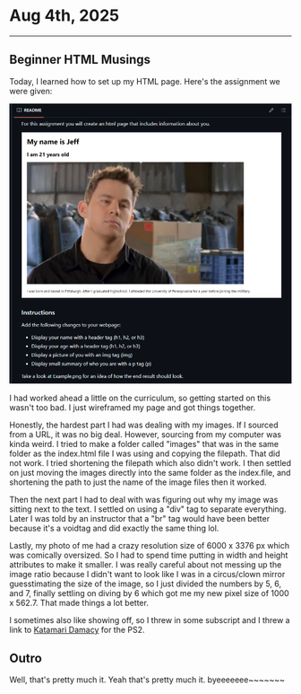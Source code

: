 # Aug 4th, 2025
---
## Beginner HTML Musings
Today, I learned how to set up my HTML page. Here's the assignment we were given:

![screenshot of assignment](assignmentscreenshot.png)

I had worked ahead a little on the curriculum, so getting started on this wasn't too bad. I just wireframed my page and got things together.

Honestly, the hardest part I had was dealing with my images. If I sourced from a URL, it was no big deal. However, sourcing from my computer was kinda weird. I tried to make a folder called "images" that was in the same folder as the index.html file I was using and copying the filepath. That did not work. I tried shortening the filepath which also didn't work. I then settled on just moving the images directly into the same folder as the index.file, and shortening the path to just the name of the image files then it worked.

Then the next part I had to deal with was figuring out why my image was sitting next to the text. I settled on using a "div" tag to separate everything. Later I was told by an instructor that a "br" tag would have been better because it's a voidtag and did exactly the same thing lol.

Lastly, my photo of me had a crazy resolution size of 6000 x 3376 px which was comically oversized. So I had to spend time putting in width and height attributes to make it smaller. I was really careful about not messing up the image ratio because I didn't want to look like I was in a circus/clown mirror guesstimating the size of the image, so I just divided the numbers by 5, 6, and 7, finally settling on diving by 6 which got me my new pixel size of 1000 x 562.7. That made things a lot better.

I sometimes also like showing off, so I threw in some subscript and I threw a link to [Katamari Damacy](https://www.youtube.com/watch?v=PVVW41iAu5A) for the PS2.

## Outro
Well, that's pretty much it. Yeah that's pretty much it. byeeeeeee~~~~~~~